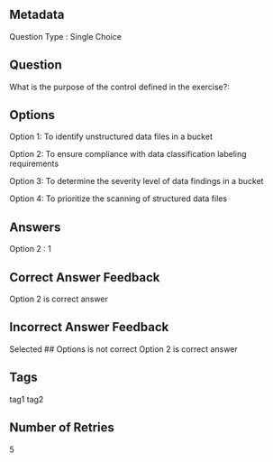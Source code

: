 ## Metadata
Question Type : Single Choice

## Question
What is the purpose of the control defined in the exercise?:

## Options
Option 1: To identify unstructured data files in a bucket

Option 2: To ensure compliance with data classification labeling requirements

Option 3:  To determine the severity level of data findings in a bucket

Option 4:  To prioritize the scanning of structured data files

## Answers
Option 2 : 1

## Correct Answer Feedback
Option 2 is correct answer

## Incorrect Answer Feedback
Selected ## Options is not correct Option 2 is correct answer

## Tags
tag1
tag2

## Number of Retries
5
